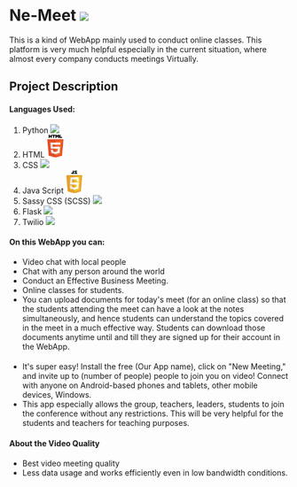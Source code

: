 
 # Ne-Meet <img src="https://github.com/Sudarshan-Mech/SCL_Maxo/blob/main/Final%20Logo.png" border="0" width= 50>
 
This is a kind of WebApp mainly used to conduct online classes. This platform is very much helpful especially in the current situation, where almost every company conducts meetings Virtually.

## Project Description

#### Languages Used:

1) Python <a href="https://www.python.org/" target="_blank" ><img src="https://github.com/Sudarshan-Mech/SCL_Maxo/blob/main/static/images/python%20logo.png" width= 30></a>
2) HTML <a href="https://html.com/"><img src="static/images/HTML%20logo%20Modified.png" width= 30></a>
3) CSS  <a href="https://html.com/"><img src="https://github.com/Sudarshan-Mech/SCL_Maxo/blob/main/static/images/CSS%20logo.png" width= 30></a>
4) Java Script <a href="https://developer.mozilla.org/en-US/docs/Web/JavaScript"><img src="static/images/javascript%20modified.png" width= 30></a>
5) Sassy CSS (SCSS) <a href="https://html.com/"><img src="https://github.com/Sudarshan-Mech/SCL_Maxo/blob/main/static/images/SCSS%20logo.jpg" width= 50></a>
6) Flask <a href="https://flask.palletsprojects.com/en/1.1.x/"><img src="https://github.com/RajathPrabhu221/SCL_Maxo/blob/main/static/images/Flask%20logo.jpg" width= 35></a>
7) Twilio <a href="https://www.twilio.com/docs/video/javascript-getting-started" target="_blank" ><img src="https://github.com/RajathPrabhu221/SCL_Maxo/blob/main/static/images/Twilio%20logo%20Modified.png" width= 40></a>

#### On this WebApp you can:
- Video chat with local people
- Chat with any person around the world
- Conduct an Effective Business Meeting. 
- Online classes for students.
-  You can upload documents for today's meet (for an online class) so that the students attending the meet can have a look at the notes simultaneously, and hence students can understand the topics covered in the meet in a much effective way. Students can download those documents anytime until and till they are signed up for their account in the WebApp.


#### 
- It's super easy! Install the free (Our App name), click on "New Meeting," and invite up to (number of people) people to join you on video! Connect with anyone on Android-based phones and tablets, other mobile devices, Windows.
- This app especially allows the group, teachers, leaders, students to join the conference without any restrictions. This will be very helpful for the students and teachers for teaching purposes.


#### About the Video Quality
- Best video meeting quality
- Less data usage and works efficiently even in low bandwidth conditions.
